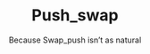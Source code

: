 <div id="header" align="center">
  <h1>
    Push_swap
  </h1>
  <p>Because Swap_push isn’t as natural</p>
</div>
